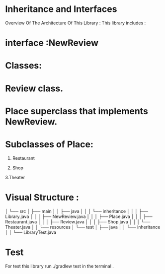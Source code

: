 
# Inheritance and Interfaces
Overview Of The Architecture Of This Library :
This library includes :

# interface :NewReview

# Classes: 

# Review class.
# Place superclass that implements NewReview.
# Subclasses of Place:
1. Restaurant

2. Shop
 
3.Theater

# Visual Structure :

│   └── src
│       ├── main
│       │   ├── java
│       │   │   └── inheritance
│       │   │       ├── Library.java
│       │   │       ├── NewReview.java
│       │   │       ├── Place.java
│       │   │       ├── Restaurant.java
│       │   │       ├── Review.java
│       │   │       ├── Shop.java
│       │   │       └── Theater.java
│       │   └── resources
│       └── test
│           ├── java
│           │   └── inheritance
│           │       └── LibraryTest.java


# Test
For test this library run ./gradlew test in the terminal .
